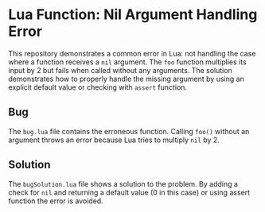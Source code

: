 # Lua Function: Nil Argument Handling Error

This repository demonstrates a common error in Lua: not handling the case where a function receives a `nil` argument.  The `foo` function multiplies its input by 2 but fails when called without any arguments. The solution demonstrates how to properly handle the missing argument by using an explicit default value or checking with `assert` function.

## Bug
The `bug.lua` file contains the erroneous function.  Calling `foo()` without an argument throws an error because Lua tries to multiply `nil` by 2.

## Solution
The `bugSolution.lua` file shows a solution to the problem.  By adding a check for `nil` and returning a default value (0 in this case) or using assert function the error is avoided.